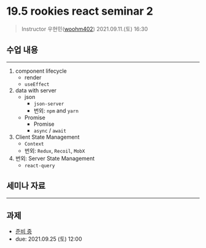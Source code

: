 19.5 rookies react seminar 2
================================

> Instructor 우현민([woohm402](https://github.com/woohm402))
> 2021.09.11.(토) 16:30

## 수업 내용

------------------
1. component lifecycle
   - render
   - `useEffect`
1. data with server
   - json
      - `json-server`
      - 번외: `npm` and `yarn`
   - Promise
      - Promise
      - `async` / `await`
1. Client State Management
    - `Context`
    - 번외: `Redux`, `Recoil`, `MobX`
1. 번외: Server State Management
   - `react-query`

## 세미나 자료

------------------

## 과제
- [준비 중](assignment.md)
- due: 2021.09.25 (토) 12:00
